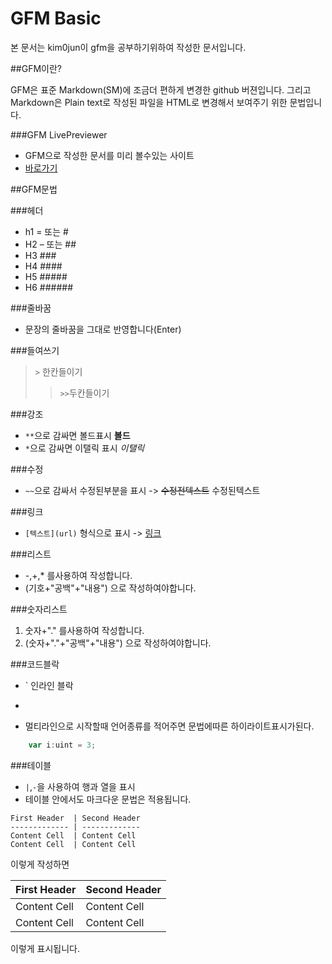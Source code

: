 GFM Basic
=================
본 문서는 kim0jun이 gfm을 공부하기위하여 작성한 문서입니다.  

##GFM이란?

GFM은 표준 Markdown(SM)에 조금더 편하게 변경한 github 버젼입니다. 
그리고 Markdown은 Plain text로 작성된 파일을 HTML로 변경해서 보여주기 위한 문법입니다.

###GFM LivePreviewer

- GFM으로 작성한 문서를 미리 볼수있는 사이트
- [바로가기](http://tmpvar.com/markdown.html)

##GFM문법

###헤더
- h1 = 또는 #
- H2 – 또는 ##
- H3 ### 
- H4 #### 
- H5 #####
- H6 ######

###줄바꿈
- 문장의 줄바꿈을 그대로 반영합니다(Enter)

###들여쓰기
> `>` 한칸들이기
>> `>>`두칸들이기

###강조
- `**`으로 감싸면 볼드표시   **볼드**
- `*`으로 감싸면 이탤릭 표시  *이탤릭*


###수정
- `~~`으로 감싸서 수정된부분을 표시 -> ~~수정전텍스트~~ 수정된텍스트

###링크
- `[텍스트](url)` 형식으로 표시  -> [링크](https://github.com/kim0jun/TIL/blob/master/GFM/gfm-basic.md)

###리스트
- -,+,* 를사용하여 작성합니다.
- (기호+"공백"+"내용") 으로 작성하여야합니다.

###숫자리스트
1. 숫자+"." 를사용하여 작성합니다.
2. (숫자+"."+"공백"+"내용") 으로 작성하여야합니다.

###코드블락

- `   인라인 블락
- ``` 멀티라인 블락
- 멀티라인으로 시작할때 언어종류를 적어주면 문법에따른 하이라이트표시가된다.

```javascript
    var i:uint = 3;
```

###테이블
- `|`,`-`을 사용하여 행과 열을 표시
- 테이블 안에서도 마크다운 문법은 적용됩니다.
```
First Header  | Second Header
------------- | -------------
Content Cell  | Content Cell
Content Cell  | Content Cell
```
이렇게 작성하면

First Header  | Second Header
------------- | -------------
Content Cell  | Content Cell
Content Cell  | Content Cell

이렇게 표시됩니다.




